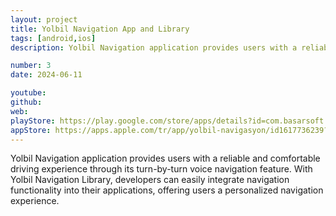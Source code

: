 ```yaml
---
layout: project
title: Yolbil Navigation App and Library
tags: [android,ios]  
description: Yolbil Navigation application provides users with a reliable and comfortable driving experience through its turn-by-turn voice navigation feature. With Yolbil Navigation Library, developers can easily integrate navigation functionality into their applications, offering users a personalized navigation experience.

number: 3
date: 2024-06-11

youtube: 
github: 
web:
playStore: https://play.google.com/store/apps/details?id=com.basarsoft.yolbil.navigation
appStore: https://apps.apple.com/tr/app/yolbil-navigasyon/id1617736239?l=tr
---
```


Yolbil Navigation application provides users with a reliable and comfortable driving experience through its turn-by-turn
voice navigation feature. With Yolbil Navigation Library, developers can easily integrate navigation functionality into their
applications, offering users a personalized navigation experience.
